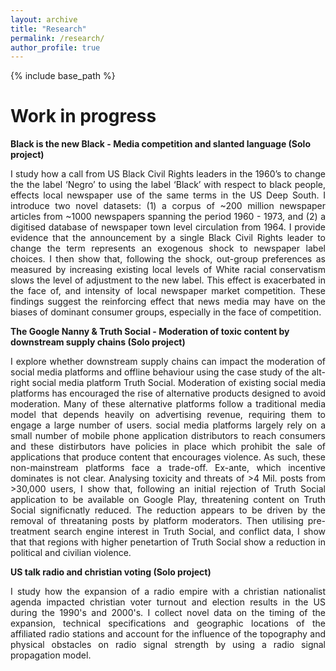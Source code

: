 ```yaml
---
layout: archive
title: "Research"
permalink: /research/
author_profile: true
---
```


{% include base_path %}

**Work in progress**
======

**Black is the new Black - Media competition and slanted language (Solo project)**
<p style="text-align: justify;">
I study how a call from US Black Civil Rights leaders in the 1960’s to change the the label ‘Negro’ to using the label ‘Black’ with respect to black people, effects local newspaper use of the same terms in the US Deep South. I introduce two novel datasets: (1) a corpus of ~200 million newspaper articles from ~1000 newspapers spanning the period 1960 - 1973, and (2) a digitised database of newspaper town level circulation from 1964. I provide evidence that the announcement by a single Black Civil Rights leader to change the term represents an exogenous shock to newspaper label choices. I then show that, following the shock, out-group preferences as measured by increasing existing local levels of White racial conservatism slows the level of adjustment to the new label. This effect is exacerbated in the face of, and intensity of local newspaper market competition. These findings suggest the reinforcing effect that news media may have on the biases of dominant consumer groups, especially in the face of competition.
</p>

**The Google Nanny & Truth Social - Moderation of toxic content by downstream supply chains (Solo project)**
<p style="text-align: justify;">
I explore whether downstream supply chains can impact the moderation of social media platforms and offline behaviour using the case study of the alt-right social media platform Truth Social. Moderation of existing social media platforms has encouraged the rise of alternative products designed to avoid moderation. Many of these alternative platforms follow a traditional media model that depends heavily on advertising revenue, requiring them to engage a large number of users. social media platforms largely rely on a small number of mobile phone application distributors to reach consumers and these distirbutors have policies in place which prohibit the sale of applications that produce content that encourages violence. As such, these non-mainstream platforms face a trade-off. Ex-ante, which incentive dominates is not clear. Analysing toxicity and threats of >4 Mil. posts from >30,000 users, I show that, following an initial rejection of Truth Social application to be available on Google Play, threatening content on Truth Social significnatly reduced. The reduction appears to be driven by the removal of threataning posts by platform moderators. Then utilising pre-treatment search engine interest in Truth Social, and conflict data, I show that that regions with higher penetartion of Truth Social show a reduction in political and civilian violence. 
</p>

**US talk radio and christian voting (Solo project)**
<p style="text-align: justify;">
I study how the expansion of a radio empire with a christian nationalist agenda impacted christian voter turnout and election results in the US during the 1990's and 2000's. I collect novel data on the timing of the expansion, technical specifications and geographic locations of the affiliated radio stations and account for the influence of the topography and physical obstacles on radio signal strength by using a radio signal propagation model. 
</p>
